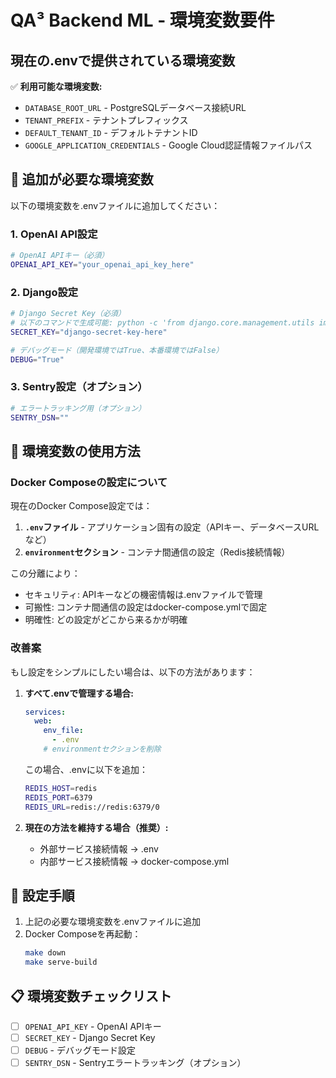 # QA³ Backend ML - 環境変数要件

## 現在の.envで提供されている環境変数

✅ **利用可能な環境変数:**
- `DATABASE_ROOT_URL` - PostgreSQLデータベース接続URL
- `TENANT_PREFIX` - テナントプレフィックス
- `DEFAULT_TENANT_ID` - デフォルトテナントID
- `GOOGLE_APPLICATION_CREDENTIALS` - Google Cloud認証情報ファイルパス

## 🔴 追加が必要な環境変数

以下の環境変数を.envファイルに追加してください：

### 1. OpenAI API設定
```bash
# OpenAI APIキー（必須）
OPENAI_API_KEY="your_openai_api_key_here"
```

### 2. Django設定
```bash
# Django Secret Key（必須）
# 以下のコマンドで生成可能: python -c 'from django.core.management.utils import get_random_secret_key; print(get_random_secret_key())'
SECRET_KEY="django-secret-key-here"

# デバッグモード（開発環境ではTrue、本番環境ではFalse）
DEBUG="True"
```

### 3. Sentry設定（オプション）
```bash
# エラートラッキング用（オプション）
SENTRY_DSN=""
```

## 📝 環境変数の使用方法

### Docker Composeの設定について

現在のDocker Compose設定では：
1. **`.env`ファイル** - アプリケーション固有の設定（APIキー、データベースURLなど）
2. **`environment`セクション** - コンテナ間通信の設定（Redis接続情報）

この分離により：
- セキュリティ: APIキーなどの機密情報は.envファイルで管理
- 可搬性: コンテナ間通信の設定はdocker-compose.ymlで固定
- 明確性: どの設定がどこから来るかが明確

### 改善案

もし設定をシンプルにしたい場合は、以下の方法があります：

1. **すべて.envで管理する場合:**
   ```yaml
   services:
     web:
       env_file:
         - .env
       # environmentセクションを削除
   ```
   この場合、.envに以下を追加：
   ```bash
   REDIS_HOST=redis
   REDIS_PORT=6379
   REDIS_URL=redis://redis:6379/0
   ```

2. **現在の方法を維持する場合（推奨）:**
   - 外部サービス接続情報 → .env
   - 内部サービス接続情報 → docker-compose.yml

## 🚀 設定手順

1. 上記の必要な環境変数を.envファイルに追加
2. Docker Composeを再起動：
   ```bash
   make down
   make serve-build
   ```

## 📋 環境変数チェックリスト

- [ ] `OPENAI_API_KEY` - OpenAI APIキー
- [ ] `SECRET_KEY` - Django Secret Key
- [ ] `DEBUG` - デバッグモード設定
- [ ] `SENTRY_DSN` - Sentryエラートラッキング（オプション）